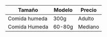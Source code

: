 
|      Tamaño      |    Modelo   | Precio  |
|----------------- | ------------|---------|
| Comida humeda    |    300g     | Adulto  |
| Comida Humeda    |  60-80g     | Mediano |
